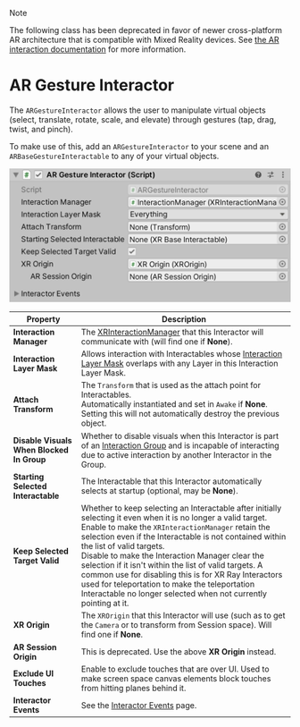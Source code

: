> [!NOTE]
> The following class has been deprecated in favor of newer cross-platform AR architecture that is compatible with Mixed Reality devices. See [the AR interaction documentation](ar-interaction-overview.md) for more information.

# AR Gesture Interactor

The `ARGestureInteractor` allows the user to manipulate virtual objects (select, translate, rotate, scale, and elevate) through gestures (tap, drag, twist, and pinch).

To make use of this, add an `ARGestureInteractor` to your scene and an `ARBaseGestureInteractable` to any of your virtual objects.

![ARGestureInteractor component](images/ar-gesture-interactor.png)

| **Property** | **Description** |
|---|---|
| **Interaction Manager** | The [XRInteractionManager](xr-interaction-manager.md) that this Interactor will communicate with (will find one if **None**). |
| **Interaction Layer Mask** | Allows interaction with Interactables whose [Interaction Layer Mask](interaction-layers.md) overlaps with any Layer in this Interaction Layer Mask. |
| **Attach Transform** | The `Transform` that is used as the attach point for Interactables.<br />Automatically instantiated and set in `Awake` if **None**.<br />Setting this will not automatically destroy the previous object. |
| **Disable Visuals When Blocked In Group** | Whether to disable visuals when this Interactor is part of an [Interaction Group](xr-interaction-group.md) and is incapable of interacting due to active interaction by another Interactor in the Group. |
| **Starting Selected Interactable** | The Interactable that this Interactor automatically selects at startup (optional, may be **None**). |
| **Keep Selected Target Valid** | Whether to keep selecting an Interactable after initially selecting it even when it is no longer a valid target.<br />Enable to make the `XRInteractionManager` retain the selection even if the Interactable is not contained within the list of valid targets.<br />Disable to make the Interaction Manager clear the selection if it isn't within the list of valid targets. A common use for disabling this is for XR Ray Interactors used for teleportation to make the teleportation Interactable no longer selected when not currently pointing at it. |
| **XR Origin** | The `XROrigin` that this Interactor will use (such as to get the `Camera` or to transform from Session space). Will find one if **None**. |
| **AR Session Origin** | This is deprecated. Use the above **XR Origin** instead. |
| **Exclude UI Touches** | Enable to exclude touches that are over UI. Used to make screen space canvas elements block touches from hitting planes behind it. |
| **Interactor Events** | See the [Interactor Events](interactor-events.md) page. |